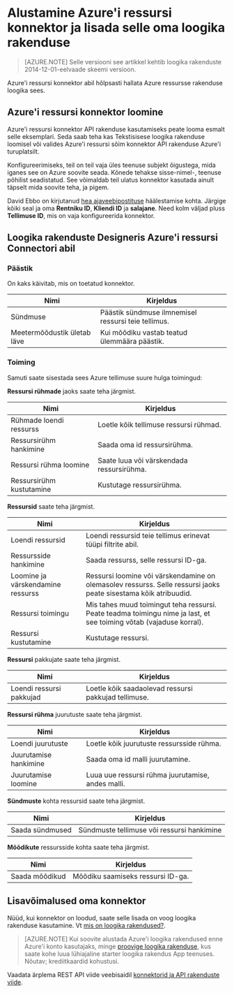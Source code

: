 <properties
   pageTitle="Azure'i ressursside kasutamisega loogika rakendustes | Microsoft Azure'i rakendust Service"
   description="Kuidas luua ja Azure ressursi konnektor või API rakenduse konfigureerimiseks ja kasutamine loogika rakenduse teenuses Azure rakenduse"
   services="logic-apps"
   documentationCenter=".net,nodejs,java"
   authors="stepsic-microsoft-com"
   manager="erikre"
   editor=""/>

<tags
   ms.service="logic-apps"
   ms.devlang="multiple"
   ms.topic="article"
   ms.tgt_pltfrm="na"
   ms.workload="integration"
   ms.date="09/01/2016"
   ms.author="stepsic"/>

# <a name="get-started-with-the-azure-resource-connector-and-add-it-to-your-logic-app"></a>Alustamine Azure'i ressursi konnektor ja lisada selle oma loogika rakenduse
>[AZURE.NOTE] Selle versiooni see artikkel kehtib loogika rakenduste 2014-12-01-eelvaade skeemi versioon.

Azure'i ressursi konnektor abil hõlpsasti hallata Azure ressursse rakenduse loogika sees.

## <a name="create-the-azure-resource-connector"></a>Azure'i ressursi konnektor loomine
Azure'i ressursi konnektor API rakenduse kasutamiseks peate looma esmalt selle eksemplari. Seda saab teha kas Tekstisisese loogika rakenduse loomisel või valides Azure'i ressursi sõim konnektor API rakenduse Azure'i turuplatsilt.

Konfigureerimiseks, teil on teil vaja üles teenuse subjekt õigustega, mida iganes see on Azure soovite seada. Kõnede tehakse sisse-nimel-, teenuse põhilist seadistatud. See võimaldab teil ulatus konnektor kasutada ainult täpselt mida soovite teha, ja pigem.

David Ebbo on kirjutanud [hea ajaveebipostituse](http://blog.davidebbo.com/2014/12/azure-service-principal.html) häälestamise kohta. Järgige kõiki seal ja oma **Rentniku ID**, **Kliendi ID** ja **salajane**. Need kolm väljad pluss **Tellimuse ID**, mis on vaja konfigureerida konnektor.

## <a name="using-the-azure-resource-connector-in-logic-apps-designer"></a>Loogika rakenduste Designeris Azure'i ressursi Connectori abil
### <a name="trigger"></a>Päästik
On kaks käivitab, mis on toetatud konnektor.

Nimi | Kirjeldus
---- | -----------
Sündmuse | Päästik sündmuse ilmnemisel ressursi teie tellimus.
Meetermõõdustik ületab läve |  Kui mõõdiku vastab teatud ülemmäära päästik.

### <a name="action"></a>Toiming

Samuti saate sisestada sees Azure tellimuse suure hulga toimingud:

**Ressursi rühmade** jaoks saate teha järgmist.

Nimi | Kirjeldus
---- | -----------
Rühmade loendi ressurss | Loetle kõik tellimuse ressursi rühmad.
Ressursirühm hankimine | Saada oma id ressursirühma.
Ressursi rühma loomine | Saate luua või värskendada ressursirühma.
Ressursirühm kustutamine | Kustutage ressursirühma.

**Ressursid** saate teha järgmist.

Nimi | Kirjeldus
---- | -----------
Loendi ressursid | Loendi ressursid teie tellimus erinevat tüüpi filtrite abil.
Ressursside hankimine | Saada ressurss, selle ressursi ID-ga.
Loomine ja värskendamine ressurss | Ressursi loomine või värskendamine on olemasolev ressurss. Selle ressursi jaoks peate sisestama kõik atribuudid.
Ressursi toimingu |  Mis tahes muud toimingut teha ressursi. Peate teadma toimingu nime ja last, et see toiming võtab (vajaduse korral).
Ressursi kustutamine | Kustutage ressursi.

**Ressursi** pakkujate saate teha järgmist.

Nimi | Kirjeldus
---- | -----------
Loendi ressursi pakkujad | Loetle kõik saadaolevad ressursi pakkujad tellimuse.

**Ressursi rühma** juurutuste saate teha järgmist.

Nimi | Kirjeldus
---- | -----------
Loendi juurutuste | Loetle kõik juurutuste ressursside rühma.
Juurutamise hankimine | Saada oma id malli juurutamine.
Juurutamise loomine | Luua uue ressursi rühma juurutamise, andes malli.

**Sündmuste** kohta ressursid saate teha järgmist.

Nimi | Kirjeldus
---- | -----------
Saada sündmused | Sündmuste tellimuse või ressursi hankimine

**Mõõdikute** ressursside kohta saate teha järgmist.

Nimi | Kirjeldus
---- | -----------
Saada mõõdikud | Mõõdiku saamiseks ressursi ID-ga.

## <a name="do-more-with-your-connector"></a>Lisavõimalused oma konnektor
Nüüd, kui konnektor on loodud, saate selle lisada on voog loogika rakenduse kasutamine. Vt [mis on loogika rakendused?](app-service-logic-what-are-logic-apps.md).

>[AZURE.NOTE] Kui soovite alustada Azure'i loogika rakendused enne Azure'i konto kasutajaks, minge [proovige loogika rakenduse](https://tryappservice.azure.com/?appservice=logic), kus saate kohe luua lühiajaline starter loogika rakendus App teenuses. Nõutav; krediitkaardid kohustusi.

Vaadata ärplema REST API viide veebisaidil [konnektorid ja API rakenduste viide](http://go.microsoft.com/fwlink/p/?LinkId=529766).

<!--References -->

<!--Links -->
[Creating a Logic app]: app-service-logic-create-a-logic-app.md
